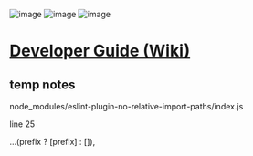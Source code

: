 ![image](https://user-images.githubusercontent.com/3479724/150721093-0d0fd704-08d0-4538-a272-3d92077dfc83.png)
![image](https://user-images.githubusercontent.com/3479724/150721126-07bd80f0-a986-41f2-bb13-b825d9e76e1b.png)
![image](https://user-images.githubusercontent.com/3479724/150721158-51ba0d6e-45d2-444f-9b9f-538ba8afa5c6.png)

# [Developer Guide (Wiki)](https://github.com/dandelion-community/aid-app-monorepo/wiki/Developer-Guide)

## temp notes

node_modules/eslint-plugin-no-relative-import-paths/index.js

line 25

...(prefix ? [prefix] : []),
